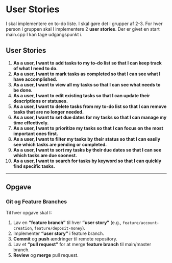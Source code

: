 # User Stories

I skal implementere en to-do liste. I skal gøre det i grupper af 2-3. For hver person i gruppen skal I implementere 2 **user stories**. Der er givet en start main.cpp I kan tage udgangspunkt i.

## User Stories

1. **As a user, I want to add tasks to my to-do list so that I can keep track of what I need to do.**  
2. **As a user, I want to mark tasks as completed so that I can see what I have accomplished.**  
3. **As a user, I want to view all my tasks so that I can see what needs to be done.**  
4. **As a user, I want to edit existing tasks so that I can update their descriptions or statuses.**  
5. **As a user, I want to delete tasks from my to-do list so that I can remove tasks that are no longer needed.**  
6. **As a user, I want to set due dates for my tasks so that I can manage my time effectively.**  
7. **As a user, I want to prioritize my tasks so that I can focus on the most important ones first.**  
8. **As a user, I want to filter my tasks by their status so that I can easily see which tasks are pending or completed.**  
9. **As a user, I want to sort my tasks by their due dates so that I can see which tasks are due soonest.**  
10. **As a user, I want to search for tasks by keyword so that I can quickly find specific tasks.**  

---

## Opgave

### Git og Feature Branches

Til hver opgave skal I:

1. Lav en **“feature branch”** til hver **“user story”** (e.g., `feature/account-creation`, `feature/deposit-money`).  
2. Implementer **“user story”** i feature branch.  
3. **Commit** og **push** ændringer til remote repository.  
4. Lav et **“pull request”** for at merge **feature branch** til main/master branch.  
5. **Review** og **merge** pull request.  
